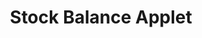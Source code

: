 ---
title: "Stock Balance Applet"
description: "Monitor and manage inventory stock balance levels across locations and warehouses"
weight: 85
tags:
- applets
- inventory
- stock-balance
- warehouse-management
---